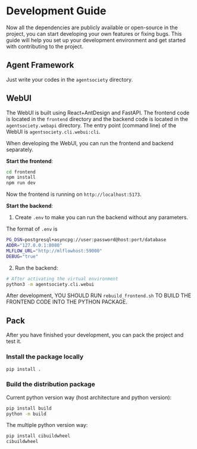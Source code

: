 # Development Guide

Now all the dependencies are publicly available or open-source in the project, you can start developing your own features or fixing bugs. This guide will help you set up your development environment and get started with contributing to the project.

## Agent Framework

Just write your codes in the `agentsociety` directory.

## WebUI

The WebUI is built using React+AntDesign and FastAPI.
The frontend code is located in the `frontend` directory and the backend code is located in the `agentsociety.webapi` directory.
The entry point (command line) of the WebUI is `agentsociety.cli.webui:cli`.

When developing the WebUI, you can run the frontend and backend separately.

**Start the frontend**:

```bash
cd frontend
npm install
npm run dev
```

Now the frontend is running on `http://localhost:5173`.

**Start the backend**:

1. Create `.env` to make you can run the backend without any parameters.

The format of `.env` is

```bash
PG_DSN=postgresql+asyncpg://user:password@host:port/database
ADDR="127.0.0.1:8080"
MLFLOW_URL="http://mlflowhost:59000"
DEBUG="true"
```

2. Run the backend:

```bash
# After activating the virtual environment
python3 -m agentsociety.cli.webui
```

After development, YOU SHOULD RUN `rebuild_frontend.sh` TO BUILD THE FRONTEND CODE INTO THE PYTHON PACKAGE.

## Pack

After you have finished your development, you can pack the project and test it.

### Install the package locally

```bash
pip install .
```

### Build the distribution package

Current python version way (host architecture and python version):
```bash
pip install build
python -m build
```

The multiple python version way:
```bash
pip install cibuildwheel
cibuildwheel
```
